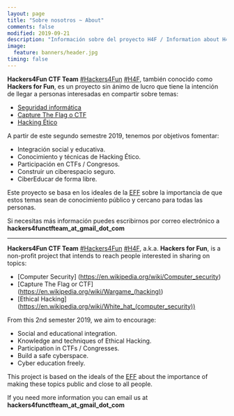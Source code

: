 ```yaml
---
layout: page
title: "Sobre nosotros ~ About"
comments: false
modified: 2019-09-21
description: "Información sobre del proyecto H4F / Information about H4F project"
image:
  feature: banners/header.jpg
timing: false
---
```

**Hackers4Fun CTF Team** [#Hackers4Fun](https://twitter.com/hashtag/hackers4fun) [#H4F](https://twitter.com/hashtag/H4F), también conocido como **Hackers for Fun**, es un proyecto sin ánimo de lucro que tiene la intención de llegar a personas interesadas en compartir sobre temas:

- [Seguridad informática](https://es.wikipedia.org/wiki/Seguridad_inform%C3%A1tica)
- [Capture The Flag o CTF](https://www.sothis.tech/capture-the-flag-aprende-hacking-jugando/)
- [Hacking Ético](https://es.wikipedia.org/wiki/Ethical_Hacking/Hackeo_Etico)

A partir de este segundo semestre 2019, tenemos por objetivos fomentar:

- Integración social y educativa.
- Conocimiento y técnicas de Hacking Ético.
- Participación en CTFs / Congresos.
- Construir un ciberespacio seguro.
- CiberEducar de forma libre.

Este proyecto se basa en los ideales de la [EFF](https://www.eff.org) sobre la importancia de que estos temas sean de conocimiento público y cercano para todas las personas.

Si necesitas más información puedes escribirnos por correo electrónico a **hackers4functfteam_at_gmail_dot_com**

---
**Hackers4Fun CTF Team** [#Hackers4Fun](https://twitter.com/hashtag/hackers4fun) [#H4F](https://twitter.com/hashtag/H4F), a.k.a. **Hackers for Fun**, is a non-profit project that intends to reach people interested in sharing on topics:

- [Computer Security] (https://en.wikipedia.org/wiki/Computer_security)
- [Capture The Flag or CTF] (https://en.wikipedia.org/wiki/Wargame_(hacking))
- [Ethical Hacking] (https://en.wikipedia.org/wiki/White_hat_(computer_security))

From this 2nd semester 2019, we aim to encourage:

- Social and educational integration.
- Knowledge and techniques of Ethical Hacking.
- Participation in CTFs / Congresses.
- Build a safe cyberspace.
- Cyber ​​education freely.

This project is based on the ideals of the [EFF](https://www.eff.org) about the importance of making these topics public and close to all people.

If you need more information you can email us at **hackers4functfteam_at_gmail_dot_com**
